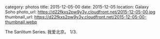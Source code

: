 category: photos 
title: 2015-12-05-00
date: 2015-12-05
location: Galaxy Soho
photo_url: https://d22fkxs2pw9y3y.cloudfront.net/2015-12-05-00.jpg
thumbnail_url: https://d22fkxs2pw9y3y.cloudfront.net/2015-12-05-00-thumbnail.webp

The Sanlitum Series. 我爱北京。 1/3.                 